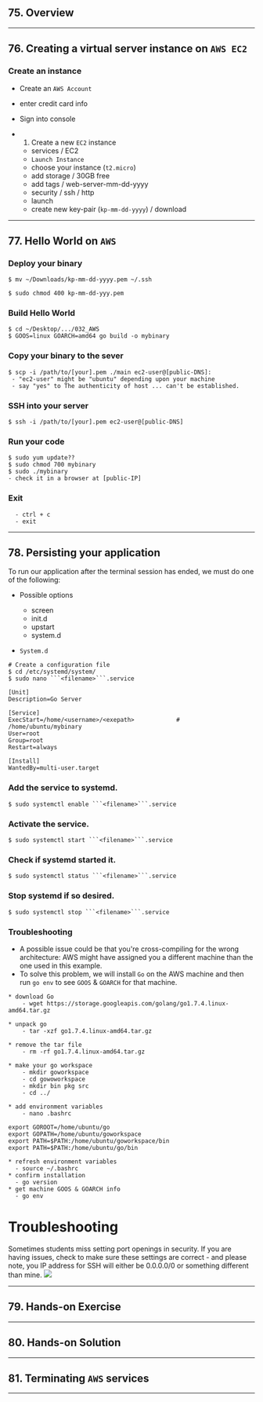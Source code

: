 ## 75. Overview

***

## 76. Creating a virtual server instance on `AWS EC2`

### Create an instance

* Create an `AWS Account`
 - enter credit card info

* Sign into console

* 1. Create a new `EC2` instance
    - services / EC2
    - `Launch Instance`
    - choose your instance (`t2.micro`)
    - add storage / 30GB free 
    - add tags / web-server-mm-dd-yyyy
    - security / ssh / http
    - launch
    - create new key-pair (`kp-mm-dd-yyyy`) / download

***

## 77. Hello World on `AWS`

### Deploy your binary

```
$ mv ~/Downloads/kp-mm-dd-yyyy.pem ~/.ssh
```

```
$ sudo chmod 400 kp-mm-dd-yyy.pem
```

### Build Hello World
```
$ cd ~/Desktop/.../032_AWS
$ GOOS=linux GOARCH=amd64 go build -o mybinary
```

### Copy your binary to the sever
```
$ scp -i /path/to/[your].pem ./main ec2-user@[public-DNS]:
 - "ec2-user" might be "ubuntu" depending upon your machine
 - say "yes" to The authenticity of host ... can't be established.
```

### SSH into your server

```
$ ssh -i /path/to/[your].pem ec2-user@[public-DNS]
```

### Run your code
```
$ sudo yum update??
$ sudo chmod 700 mybinary
$ sudo ./mybinary
- check it in a browser at [public-IP]
```

### Exit
```
  - ctrl + c
  - exit
```

***

## 78. Persisting your application

To run our application after the terminal session has ended, we must do one of the following:

* Possible options
    - screen
    - init.d
    - upstart
    - system.d

* `System.d`

```
# Create a configuration file
$ cd /etc/systemd/system/
$ sudo nano ```<filename>```.service
```

```
[Unit]
Description=Go Server

[Service]
ExecStart=/home/<username>/<exepath>            # /home/ubuntu/mybinary
User=root
Group=root
Restart=always

[Install]
WantedBy=multi-user.target
```

### Add the service to systemd.

```
$ sudo systemctl enable ```<filename>```.service
```

### Activate the service.

```
$ sudo systemctl start ```<filename>```.service
```

### Check if systemd started it.

```
$ sudo systemctl status ```<filename>```.service
```

### Stop systemd if so desired.

```
$ sudo systemctl stop ```<filename>```.service
```

### Troubleshooting

* A possible issue could be that you're cross-compiling for the wrong architecture: AWS might have assigned you a different machine than the one used in this example. 
* To solve this problem, we will install `Go` on the AWS machine and then run `go env` to see `GOOS` & `GOARCH` for that machine.

```
* download Go
    - wget https://storage.googleapis.com/golang/go1.7.4.linux-amd64.tar.gz

* unpack go
    - tar -xzf go1.7.4.linux-amd64.tar.gz

* remove the tar file
    - rm -rf go1.7.4.linux-amd64.tar.gz

* make your go workspace
    - mkdir goworkspace
    - cd gowoworkspace
    - mkdir bin pkg src
    - cd ../
```

```
* add environment variables
    - nano .bashrc

export GOROOT=/home/ubuntu/go
export GOPATH=/home/ubuntu/goworkspace
export PATH=$PATH:/home/ubuntu/goworkspace/bin
export PATH=$PATH:/home/ubuntu/go/bin
```

```
* refresh environment variables
  - source ~/.bashrc
* confirm installation
  - go version
* get machine GOOS & GOARCH info
  - go env
```

# Troubleshooting

Sometimes students miss setting port openings in security. If you are having issues, check to make sure these settings are correct - and please note, you IP address for SSH will either be 0.0.0.0/0 or something different than mine.
![](security.png)

***

## 79. Hands-on Exercise

***

## 80. Hands-on Solution

***

## 81. Terminating `AWS` services

***
